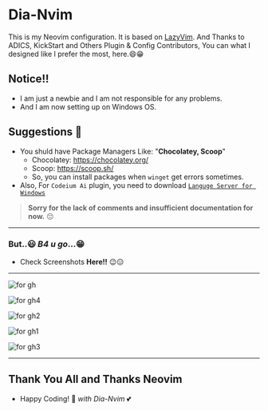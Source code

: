 # Dia-Nvim
This is my Neovim configuration.
It is based on [LazyVim](https://github.com/LazyVim/LazyVim).
And Thanks to ADICS, KickStart and Others Plugin & Config Contributors,
You can what I designed like I prefer the most, here.😄😁

## Notice!!
- I am just a newbie and I am not responsible for any problems.
- And I am now setting up on Windows OS.

## Suggestions 🤔
- You shuld have Package Managers Like: "**Chocolatey, Scoop**"
  - Chocolatey: https://chocolatey.org/
  - Scoop: https://scoop.sh/
  - So, you can install packages when `winget` get errors sometimes.
- Also, For `Codeium Ai` plugin, you need to download [`Languge Server for Windows`](https://github.com/vadimcn/vscode-langservers-extracted/releases)

>   **Sorry for the lack of comments and insufficient documentation for now.** 😔

----
### But..😃  _B4 u go_...😁
- Check Screenshots **Here!!** 😉😑
----
![for gh](https://github.com/user-attachments/assets/2179ca89-f866-4cab-9415-e2c0f83f1201)

![for gh4](https://github.com/user-attachments/assets/f48fe99c-5ca6-4132-8aee-477238e54cf9)

![for gh2](https://github.com/user-attachments/assets/9038cf7e-1ba0-4357-976f-67d9b9a4bc78)

![for gh1](https://github.com/user-attachments/assets/c62f167b-25e3-4f3a-a4f9-83acb5601ff0)

![for gh3](https://github.com/user-attachments/assets/7d8c6220-bbc8-4d1f-b90f-eb858f44b0e1)

----
## Thank You All and Thanks Neovim
- Happy Coding! 🎉 _with Dia-Nvim_ 💕
